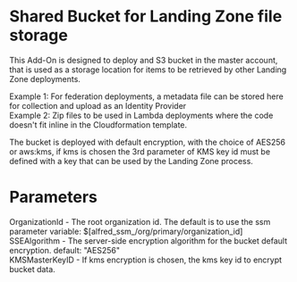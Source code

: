# Shared Bucket for Landing Zone file storage

This Add-On is designed to deploy and S3 bucket in the master account, that is used as a storage location for items
to be retrieved by other Landing Zone deployments. 

Example 1: For federation deployments, a metadata file can be stored here for collection and upload as an Identity 
Provider<br>
Example 2: Zip files to be used in Lambda deployments where the code doesn't fit inline in the Cloudformation template.

The bucket is deployed with default encryption, with the choice of AES256 or aws:kms, if kms is chosen the 3rd parameter of KMS
key id must be defined with a key that can be used by the Landing Zone process. 

# Parameters

OrganizationId - The root organization id. The default is to use the ssm parameter variable: $[alfred_ssm_/org/primary/organization_id]<br>
SSEAlgorithm - The server-side encryption algorithm for the bucket default encryption. default: "AES256"<br>
KMSMasterKeyID - If kms encryption is chosen, the kms key id to encrypt bucket data.